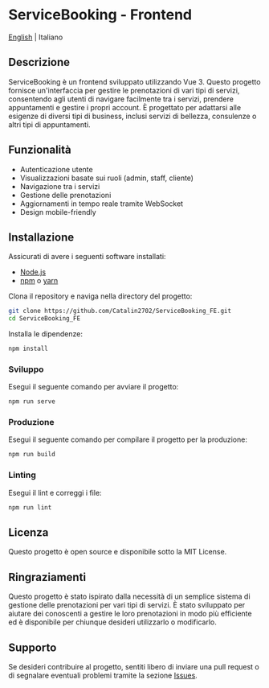 # ServiceBooking - Frontend

[English](README.md) | Italiano

## Descrizione

ServiceBooking è un frontend sviluppato utilizzando Vue 3. Questo progetto fornisce un'interfaccia per gestire le prenotazioni di vari tipi di servizi, consentendo agli utenti di navigare facilmente tra i servizi, prendere appuntamenti e gestire i propri account. È progettato per adattarsi alle esigenze di diversi tipi di business, inclusi servizi di bellezza, consulenze o altri tipi di appuntamenti.

## Funzionalità

- Autenticazione utente
- Visualizzazioni basate sui ruoli (admin, staff, cliente)
- Navigazione tra i servizi
- Gestione delle prenotazioni
- Aggiornamenti in tempo reale tramite WebSocket
- Design mobile-friendly

## Installazione

Assicurati di avere i seguenti software installati:

- [Node.js](https://nodejs.org/)
- [npm](https://www.npmjs.com/) o [yarn](https://yarnpkg.com/)

Clona il repository e naviga nella directory del progetto:

```bash
git clone https://github.com/Catalin2702/ServiceBooking_FE.git
cd ServiceBooking_FE
```

Installa le dipendenze:

```bash
npm install
```

### Sviluppo

Esegui il seguente comando per avviare il progetto:

```bash
npm run serve
```

### Produzione

Esegui il seguente comando per compilare il progetto per la produzione:

```bash
npm run build
```

### Linting

Esegui il lint e correggi i file:

```bash
npm run lint
```

## Licenza

Questo progetto è open source e disponibile sotto la MIT License.

## Ringraziamenti

Questo progetto è stato ispirato dalla necessità di un semplice sistema di gestione delle prenotazioni per vari tipi di servizi. È stato sviluppato per aiutare dei conoscenti a gestire le loro prenotazioni in modo più efficiente ed è disponibile per chiunque desideri utilizzarlo o modificarlo.

## Supporto

Se desideri contribuire al progetto, sentiti libero di inviare una pull request o di segnalare eventuali problemi tramite la sezione [Issues](https://github.com/Catalin2702/ServiceBooking_FE/issues).
